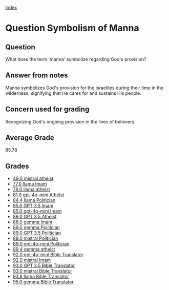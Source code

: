 
[Index](../../index.md)
# Question Symbolism of Manna
## Question
What does the term 'manna' symbolize regarding God's provision?

## Answer from notes
Manna symbolizes God's provision for the Israelites during their time in the wilderness, signifying that He cares for and sustains His people.

## Concern used for grading
Recognizing God's ongoing provision in the lives of believers.

## Average Grade
85.78

## Grades
 * [49.0 mistral atheist](../answers/mistral_atheist/Symbolism_of_Manna.md)
 * [77.0 llama Imam](../answers/llama_Imam/Symbolism_of_Manna.md)
 * [78.0 llama atheist](../answers/llama_atheist/Symbolism_of_Manna.md)
 * [81.0 gpt-4o-mini Atheist](../answers/gpt-4o-mini_Atheist/Symbolism_of_Manna.md)
 * [84.4 llama Politician](../answers/llama_Politician/Symbolism_of_Manna.md)
 * [85.0 GPT 3.5 Imam](../answers/GPT_3.5_Imam/Symbolism_of_Manna.md)
 * [85.0 gpt-4o-mini Imam](../answers/gpt-4o-mini_Imam/Symbolism_of_Manna.md)
 * [86.0 GPT 3.5 Atheist](../answers/GPT_3.5_Atheist/Symbolism_of_Manna.md)
 * [86.0 gemma Imam](../answers/gemma_Imam/Symbolism_of_Manna.md)
 * [89.0 gemma Politician](../answers/gemma_Politician/Symbolism_of_Manna.md)
 * [89.0 GPT 3.5 Politician](../answers/GPT_3.5_Politician/Symbolism_of_Manna.md)
 * [89.0 mistral Politician](../answers/mistral_Politician/Symbolism_of_Manna.md)
 * [89.0 gpt-4o-mini Politician](../answers/gpt-4o-mini_Politician/Symbolism_of_Manna.md)
 * [89.4 gemma atheist](../answers/gemma_atheist/Symbolism_of_Manna.md)
 * [92.0 gpt-4o-mini Bible Translator](../answers/gpt-4o-mini_Bible_Translator/Symbolism_of_Manna.md)
 * [92.0 mistral Imam](../answers/mistral_Imam/Symbolism_of_Manna.md)
 * [93.0 GPT 3.5 Bible Translator](../answers/GPT_3.5_Bible_Translator/Symbolism_of_Manna.md)
 * [93.0 mistral Bible Translator](../answers/mistral_Bible_Translator/Symbolism_of_Manna.md)
 * [93.8 llama Bible Translator](../answers/llama_Bible_Translator/Symbolism_of_Manna.md)
 * [95.0 gemma Bible Translator](../answers/gemma_Bible_Translator/Symbolism_of_Manna.md)
